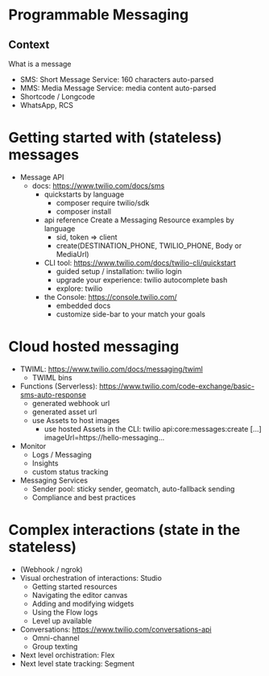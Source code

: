 # Programmable Messaging

## Context

What is a message
- SMS: Short Message Service: 160 characters auto-parsed
- MMS: Media Message Service: media content auto-parsed
- Shortcode / Longcode
- WhatsApp, RCS

# Getting started with (stateless) messages
- Message API
    - docs: https://www.twilio.com/docs/sms
        - quickstarts by language
            - composer require twilio/sdk
            - composer install
        - api reference Create a Messaging Resource examples by language
            - sid, token => client
            - create(DESTINATION_PHONE, TWILIO_PHONE, Body or MediaUrl)
        - CLI tool: https://www.twilio.com/docs/twilio-cli/quickstart
            - guided setup / installation: twilio login
            - upgrade your experience: twilio autocomplete bash
            - explore: twilio
        - the Console: https://console.twilio.com/
            - embedded docs
            - customize side-bar to your match your goals

# Cloud hosted messaging
- TWIML: https://www.twilio.com/docs/messaging/twiml
    - TWIML bins
- Functions (Serverless): https://www.twilio.com/code-exchange/basic-sms-auto-response
    - generated webhook url
    - generated asset url
    - use Assets to host images
        - use hosted Assets in the CLI: twilio api:core:messages:create [...] imageUrl=https://hello-messaging...
- Monitor
    - Logs / Messaging
    - Insights
    - custom status tracking
- Messaging Services
    - Sender pool: sticky sender, geomatch, auto-fallback sending
    - Compliance and best practices

# Complex interactions (state in the stateless)
- (Webhook / ngrok)
- Visual orchestration of interactions: Studio
    - Getting started resources
    - Navigating the editor canvas
    - Adding and modifying widgets
    - Using the Flow logs
    - Level up available
- Conversations: https://www.twilio.com/conversations-api
    - Omni-channel
    - Group texting
- Next level orchistration: Flex
- Next level state tracking: Segment
